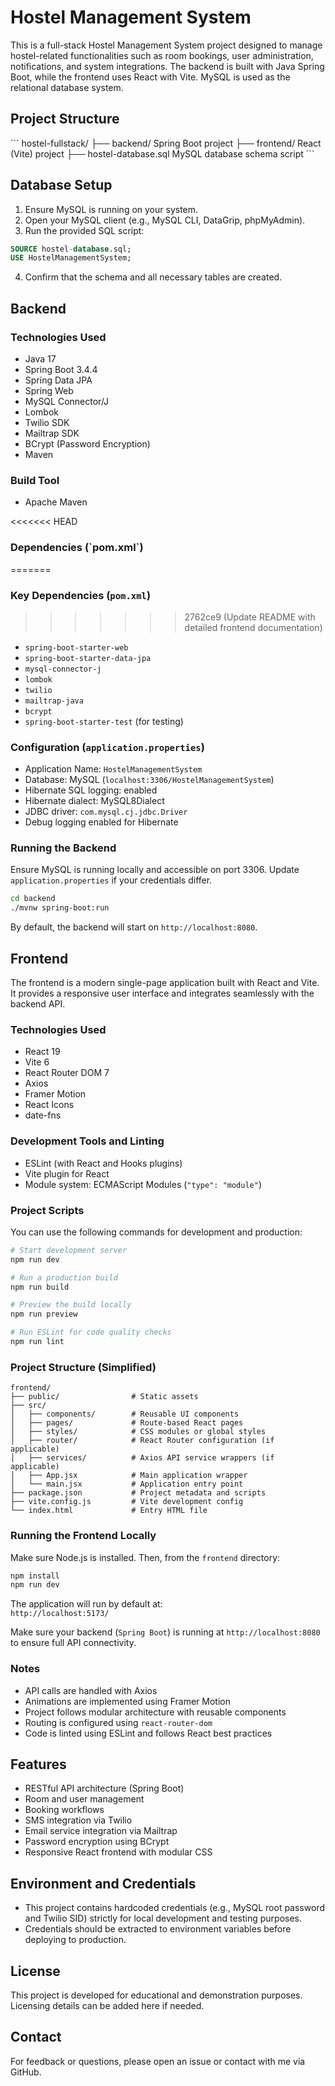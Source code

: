 # Hostel Management System

This is a full-stack Hostel Management System project designed to manage hostel-related functionalities such as room bookings, user administration, notifications, and system integrations. The backend is built with Java Spring Boot, while the frontend uses React with Vite. MySQL is used as the relational database system.

## Project Structure

\`\`\`
hostel-fullstack/
├── backend/               Spring Boot project
├── frontend/              React (Vite) project
├── hostel-database.sql    MySQL database schema script
\`\`\`

## Database Setup

1. Ensure MySQL is running on your system.
2. Open your MySQL client (e.g., MySQL CLI, DataGrip, phpMyAdmin).
3. Run the provided SQL script:

```sql
SOURCE hostel-database.sql;
USE HostelManagementSystem;
```

4. Confirm that the schema and all necessary tables are created.

## Backend

### Technologies Used

- Java 17
- Spring Boot 3.4.4
- Spring Data JPA
- Spring Web
- MySQL Connector/J
- Lombok
- Twilio SDK
- Mailtrap SDK
- BCrypt (Password Encryption)
- Maven

### Build Tool

- Apache Maven

<<<<<<< HEAD
### Dependencies (\`pom.xml\`)
=======
### Key Dependencies (`pom.xml`)
>>>>>>> 2762ce9 (Update README with detailed frontend documentation)

- `spring-boot-starter-web`  
- `spring-boot-starter-data-jpa`  
- `mysql-connector-j`  
- `lombok`  
- `twilio`  
- `mailtrap-java`  
- `bcrypt`  
- `spring-boot-starter-test` (for testing)

### Configuration (`application.properties`)

- Application Name: `HostelManagementSystem`
- Database: MySQL (`localhost:3306/HostelManagementSystem`)
- Hibernate SQL logging: enabled
- Hibernate dialect: MySQL8Dialect
- JDBC driver: `com.mysql.cj.jdbc.Driver`
- Debug logging enabled for Hibernate

### Running the Backend

Ensure MySQL is running locally and accessible on port 3306. Update `application.properties` if your credentials differ.

```bash
cd backend
./mvnw spring-boot:run
```

By default, the backend will start on `http://localhost:8080`.

## Frontend

The frontend is a modern single-page application built with React and Vite. It provides a responsive user interface and integrates seamlessly with the backend API.

### Technologies Used

- React 19
- Vite 6
- React Router DOM 7
- Axios
- Framer Motion
- React Icons
- date-fns

### Development Tools and Linting

- ESLint (with React and Hooks plugins)
- Vite plugin for React
- Module system: ECMAScript Modules (`"type": "module"`)

### Project Scripts

You can use the following commands for development and production:

```bash
# Start development server
npm run dev

# Run a production build
npm run build

# Preview the build locally
npm run preview

# Run ESLint for code quality checks
npm run lint
```

### Project Structure (Simplified)

```
frontend/
├── public/                # Static assets
├── src/
│   ├── components/        # Reusable UI components
│   ├── pages/             # Route-based React pages
│   ├── styles/            # CSS modules or global styles
│   ├── router/            # React Router configuration (if applicable)
│   ├── services/          # Axios API service wrappers (if applicable)
│   ├── App.jsx            # Main application wrapper
│   └── main.jsx           # Application entry point
├── package.json           # Project metadata and scripts
├── vite.config.js         # Vite development config
└── index.html             # Entry HTML file
```

### Running the Frontend Locally

Make sure Node.js is installed. Then, from the `frontend` directory:

```bash
npm install
npm run dev
```

The application will run by default at:  
`http://localhost:5173/`

Make sure your backend (`Spring Boot`) is running at `http://localhost:8080` to ensure full API connectivity.

### Notes

- API calls are handled with Axios
- Animations are implemented using Framer Motion
- Project follows modular architecture with reusable components
- Routing is configured using `react-router-dom`
- Code is linted using ESLint and follows React best practices

## Features

- RESTful API architecture (Spring Boot)
- Room and user management
- Booking workflows
- SMS integration via Twilio
- Email service integration via Mailtrap
- Password encryption using BCrypt
- Responsive React frontend with modular CSS

## Environment and Credentials

- This project contains hardcoded credentials (e.g., MySQL root password and Twilio SID) strictly for local development and testing purposes.
- Credentials should be extracted to environment variables before deploying to production.

## License

This project is developed for educational and demonstration purposes. Licensing details can be added here if needed.

## Contact

For feedback or questions, please open an issue or contact with me via GitHub.
